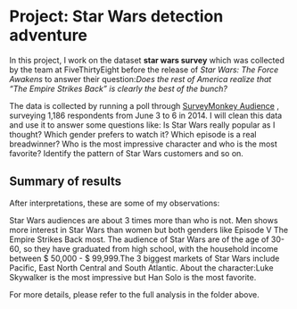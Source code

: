 # Project: Star Wars detection adventure

In this project, I work on the dataset **star wars survey** which was collected by the team at FiveThirtyEight before the release of *Star Wars: The Force Awakens* to answer their question:*Does the rest of America realize that “The Empire Strikes Back” is clearly the best of the bunch?*

The data is collected by running a poll through [SurveyMonkey Audience](https://www.surveymonkey.com/welcome/market-research-services/?program=7013A000000mv4DQAQ&utm_bu=AD&utm_campaign=71700000060577971&utm_adgroup=58700005468446087&utm_content=43700049906461874&utm_medium=cpc&utm_source=adwords&utm_term=p49906461874&utm_kxconfid=s4bvpi0ju&gclid=Cj0KCQjwvO2IBhCzARIsALw3ASo35knlfgJa39M7CqHJQ0YDsgjzoZm-lW3vaXT-l2anA9KrXb-dnSwaAqw_EALw_wcB&gclsrc=aw.ds) , surveying 1,186 respondents from June 3 to 6 in 2014. I will clean this data and use it to answer some questions like: Is Star Wars really popular as I thought? Which gender prefers to watch it? Which episode is a real breadwinner? Who is the most impressive character and who is the most favorite? Identify the pattern of Star Wars customers and so on.

## Summary of results

After interpretations, these are some of my observations:

Star Wars audiences are about 3 times more than who is not. Men shows more interest in Star Wars than women but both genders like Episode V The Empire Strikes Back most. The audience of Star Wars are of the age of 30-60, so they have graduated from high school, with the household income between $ 50,000 - $ 99,999.The 3 biggest markets of Star Wars include Pacific, East North Central and South Atlantic. About the character:Luke Skywalker is the most impressive but Han Solo is the most favorite.

For more details, please refer to the full analysis in the folder above.
